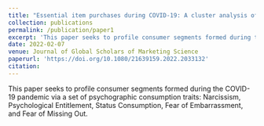 ```yaml
---
title: "Essential item purchases during COVID-19: A cluster analysis of psychographic traits"
collection: publications
permalink: /publication/paper1
excerpt: 'This paper seeks to profile consumer segments formed during the COVID-19 pandemic via a set of psychographic consumption traits: Narcissism, Psychological Entitlement, Status Consumption, Fear of Embarrassment, and Fear of Missing Out.'
date: 2022-02-07
venue: Journal of Global Scholars of Marketing Science
paperurl: 'https://doi.org/10.1080/21639159.2022.2033132'
citation: 
---
```

This paper seeks to profile consumer segments formed during the COVID-19 pandemic via a set of psychographic consumption traits: Narcissism, Psychological Entitlement, Status Consumption, Fear of Embarrassment, and Fear of Missing Out.
